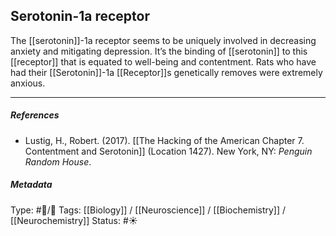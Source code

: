 ## Serotonin-1a receptor  # 

The [[serotonin]]-1a receptor seems to be uniquely involved in decreasing anxiety and mitigating depression. It’s the binding of [[serotonin]] to this [[receptor]] that is equated to well-being and contentment. Rats who have had their [[Serotonin]]-1a [[Receptor]]s genetically removes were extremely anxious.

___

##### References

- Lustig, H., Robert. (2017). [[The Hacking of the American Chapter 7. Contentment and Serotonin]] (Location 1427). New York, NY: _Penguin Random House_.

##### Metadata

Type: #🔵/🔵 
Tags: [[Biology]] / [[Neuroscience]] / [[Biochemistry]] / [[Neurochemistry]]
Status: #☀️ 